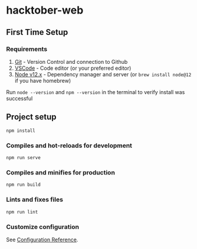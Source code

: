 # hacktober-web

## First Time Setup

### Requirements

1. [Git](http://git-scm.com/download "Git") - Version Control and connection to Github
2. [VSCode](https://code.visualstudio.com/download "VSCode") - Code editor (or your preferred editor)
3. [Node v12.x](https://nodejs.org/en/download "Node v12.x") - Dependency manager and server (or `brew install node@12` if you have homebrew)

Run `node --version` and `npm --version` in the terminal to verify install was successful

## Project setup
```
npm install
```

### Compiles and hot-reloads for development
```
npm run serve
```

### Compiles and minifies for production
```
npm run build
```

### Lints and fixes files
```
npm run lint
```

### Customize configuration
See [Configuration Reference](https://cli.vuejs.org/config/).
